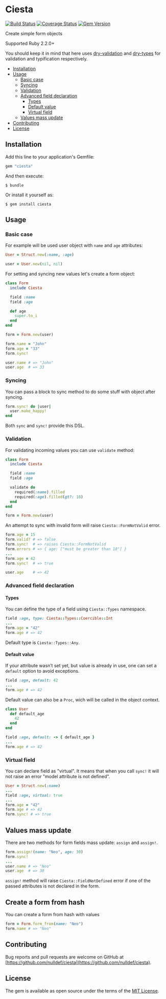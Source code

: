 # Ciesta

[![Build Status](https://travis-ci.org/nulldef/ciesta.svg?branch=master)](https://travis-ci.org/nulldef/ciesta)
[![Coverage Status](https://coveralls.io/repos/github/nulldef/ciesta/badge.svg?branch=master&rand=23)](https://coveralls.io/github/nulldef/ciesta?branch=master)
[![Gem Version](https://badge.fury.io/rb/ciesta.svg)](https://badge.fury.io/rb/ciesta)

Create simple form objects

Supported Ruby 2.2.0+

You should keep it in mind that here uses [dry-validation](https://github.com/dry-rb/dry-validation) and [dry-types](https://github.com/dry-rb/dry-types) for validation and typification respectively.

- [Installation](#installation)
- [Usage](#usage)
  - [Basic case](#basic-case)
  - [Syncing](#syncing)
  - [Validation](#validation)
  - [Advanced field declaration](#advanced-field-declaration)
    - [Types](#types)
    - [Default value](#default-value)
    - [Virtual field](#virtual-field)
  - [Values mass update](#values-mass-update)
- [Contributing](#contributing)
- [License](#license)

## Installation

Add this line to your application's Gemfile:

```ruby
gem "ciesta"
```

And then execute:

    $ bundle

Or install it yourself as:

    $ gem install ciesta


## Usage

### Basic case
For example will be used user object with `name` and `age` attributes:

```ruby
User = Struct.new(:name, :age)

user = User.new(nil, nil)
```

For setting and syncing new values let's create a form object:

```ruby
class Form
  include Ciesta

  field :name
  field :age

  def age
    super.to_i
  end
end

form = Form.new(user)
```

```ruby
form.name = "John"
form.age = "33"
form.sync!

user.name # => "John"
user.age  # => 33
```

### Syncing
You can pass a block to sync method to do some stuff with object after syncing.

```ruby
form.sync! do |user|
  user.make_happy!
end
```
Both `sync` and `sync!` provide this DSL.

### Validation
For validating incoming values you can use `validate` method:

```ruby
class Form
  include Ciesta

  field :name
  field :age

  validate do
    required(:name).filled
    required(:age).filled(gt?: 18)
  end
end

form = Form.new(user)
```

An attempt to sync with invalid form will raise `Ciesta::FormNotValid` error.

```ruby
form.age = 15
form.valid? # => false
form.sync!  # => raises Ciesta::FormNotValid
form.errors # => { age: ["must be greater than 18"] }
...
form.age = 42
form.sync!  # => true

user.age    # => 42
```

### Advanced field declaration

#### Types
You can define the type of a field using `Ciesta::Types` namespace.

```ruby
field :age, type: Ciesta::Types::Coercible::Int
...
form.age = "42"
form.age # => 42
```

Default type is `Ciesta::Types::Any`.

#### Default value
If your attribute wasn’t set yet, but value is already in use, one can set a `default` option to avoid exceptions.

```ruby
field :age, default: 42
...
form.age # => 42
```

Default value can also be a `Proc`, wich will be called in the object context.

```ruby
class User
  def default_age
    42
  end
end
```

```ruby
field :age, default: -> { default_age }
...
form.age # => 42
```

### Virtual field
You can declare field as "virtual". It means that when you call `sync!` it will not raise an error "model attribute is not defined".

```ruby
User = Struct.new(:name)
...
field :age, virtual: true
...
form.age = "42"
form.age # => 42
form.sync! # => true
```

## Values mass update
There are two methods for form fields mass update: `assign` and `assign!`.

```ruby
form.assign!(name: "Neo", age: 30)
form.sync!
...
user.name # => "Neo"
user.age  # => 30
```

`assign!` method will raise `Ciesta::FieldNotDefined` error if one of the passed attributes is not declared in the form.

## Create a form from hash
You can create a form from hash with values

```ruby
form = Form.form_from(name: "Neo")
form.name # => "Neo"
```

## Contributing

Bug reports and pull requests are welcome on GitHub at [https://github.com/nulldef/ciesta](https://github.com/nulldef/ciesta).

## License

The gem is available as open source under the terms of the [MIT License](https://opensource.org/licenses/MIT).
